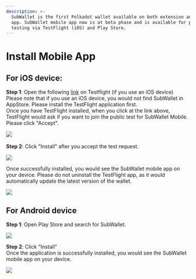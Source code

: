 ```yaml
---
description: >-
  SubWallet is the first Polkadot wallet available on both extension and mobile
  app. SubWallet mobile app now is at beta phase and is available for public
  testing via TestFlight (iOS) and Play Store.
---
```


# Install Mobile App

## For iOS device:

**Step 1**: Open the following [link](https://testflight.apple.com/join/ZW3pUbWj) on Testflight (if you use an iOS device) \
Please note that if you use an iOS device, you would not find SubWallet in AppStore. Please install the TestFlight application first. \
Once you have TestFlight installed, when you click at the link above, TestFlight would ask if you want to join the public test for SubWallet Mobile. Please click "Accept". &#x20;

![](<../.gitbook/assets/image (2) (1).png>)\
\
**Step 2**: Click "Install" after you accept the test request.&#x20;

![](<../.gitbook/assets/image (3) (1).png>)

Once successfully installed, you would see the SubWallet mobile app on your device. Please do not uninstall the TestFlight app, as it would automatically update the latest version of the wallet.&#x20;

![](<../.gitbook/assets/image (1) (1).png>)

## For Android device

**Step 1**: Open Play Store and search for SubWallet.

![](<../.gitbook/assets/image (100).png>)

**Step 2**: Click "Install"\
Once the application is successfully installed, you would see the SubWallet mobile app on your device.&#x20;

![](<../.gitbook/assets/image (110).png>)

